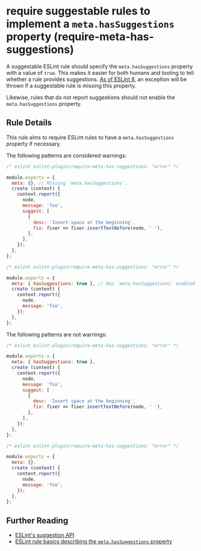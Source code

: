 # require suggestable rules to implement a `meta.hasSuggestions` property (require-meta-has-suggestions)

A suggestable ESLint rule should specify the `meta.hasSuggestions` property with a value of `true`. This makes it easier for both humans and tooling to tell whether a rule provides suggestions. [As of ESLint 8](https://eslint.org/blog/2021/06/whats-coming-in-eslint-8.0.0#rules-with-suggestions-now-require-the-metahassuggestions-property), an exception will be thrown if a suggestable rule is missing this property.

Likewise, rules that do not report suggestions should not enable the `meta.hasSuggestions` property.

## Rule Details

This rule aims to require ESLint rules to have a `meta.hasSuggestions` property if necessary.

The following patterns are considered warnings:

```js
/* eslint eslint-plugin/require-meta-has-suggestions: "error" */

module.exports = {
  meta: {}, // Missing `meta.hasSuggestions`.
  create (context) {
    context.report({
      node,
      message: 'foo',
      suggest: [
        {
          desc: 'Insert space at the beginning',
          fix: fixer => fixer.insertTextBefore(node, ' '),
        },
      ],
    });
  },
};
```

```js
/* eslint eslint-plugin/require-meta-has-suggestions: "error" */

module.exports = {
  meta: { hasSuggestions: true }, // Has `meta.hasSuggestions` enabled but never provides suggestions.
  create (context) {
    context.report({
      node,
      message: 'foo',
    });
  },
};
```

The following patterns are not warnings:

```js
/* eslint eslint-plugin/require-meta-has-suggestions: "error" */

module.exports = {
  meta: { hasSuggestions: true },
  create (context) {
    context.report({
      node,
      message: 'foo',
      suggest: [
        {
          desc: 'Insert space at the beginning',
          fix: fixer => fixer.insertTextBefore(node, ' '),
        },
      ],
    });
  },
};
```

```js
/* eslint eslint-plugin/require-meta-has-suggestions: "error" */

module.exports = {
  meta: {},
  create (context) {
    context.report({
      node,
      message: 'foo',
    });
  },
};
```

## Further Reading

* [ESLint's suggestion API](https://eslint.org/docs/developer-guide/working-with-rules#providing-suggestions)
* [ESLint rule basics describing the `meta.hasSuggestions` property](https://eslint.org/docs/developer-guide/working-with-rules#rule-basics)
